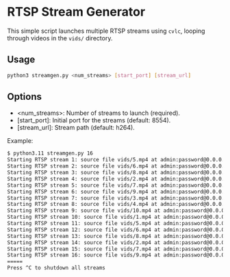 # RTSP Stream Generator

This simple script launches multiple RTSP streams using `cvlc`, looping through videos in the `vids/` directory.

## Usage
```bash
python3 streamgen.py <num_streams> [start_port] [stream_url]
```

## Options
 - <num_streams>: Number of streams to launch (required).
 - [start_port]: Initial port for the streams (default: 8554).
 - [stream_url]: Stream path (default: h264).

Example:

```bash
$ python3.11 streamgen.py 16
Starting RTSP stream 1: source file vids/5.mp4 at admin:password@0.0.0.0:8554/h264
Starting RTSP stream 2: source file vids/6.mp4 at admin:password@0.0.0.0:8555/h264
Starting RTSP stream 3: source file vids/8.mp4 at admin:password@0.0.0.0:8556/h264
Starting RTSP stream 4: source file vids/2.mp4 at admin:password@0.0.0.0:8557/h264
Starting RTSP stream 5: source file vids/7.mp4 at admin:password@0.0.0.0:8558/h264
Starting RTSP stream 6: source file vids/9.mp4 at admin:password@0.0.0.0:8559/h264
Starting RTSP stream 7: source file vids/3.mp4 at admin:password@0.0.0.0:8560/h264
Starting RTSP stream 8: source file vids/4.mp4 at admin:password@0.0.0.0:8561/h264
Starting RTSP stream 9: source file vids/10.mp4 at admin:password@0.0.0.0:8562/h264
Starting RTSP stream 10: source file vids/1.mp4 at admin:password@0.0.0.0:8563/h264
Starting RTSP stream 11: source file vids/5.mp4 at admin:password@0.0.0.0:8564/h264
Starting RTSP stream 12: source file vids/6.mp4 at admin:password@0.0.0.0:8565/h264
Starting RTSP stream 13: source file vids/8.mp4 at admin:password@0.0.0.0:8566/h264
Starting RTSP stream 14: source file vids/2.mp4 at admin:password@0.0.0.0:8567/h264
Starting RTSP stream 15: source file vids/7.mp4 at admin:password@0.0.0.0:8568/h264
Starting RTSP stream 16: source file vids/9.mp4 at admin:password@0.0.0.0:8569/h264
=====
Press ^C to shutdown all streams
```